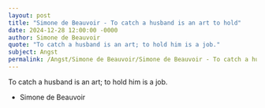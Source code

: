 ```yaml
---
layout: post
title: "Simone de Beauvoir - To catch a husband is an art to hold"
date: 2024-12-28 12:00:00 -0000
author: Simone de Beauvoir
quote: "To catch a husband is an art; to hold him is a job."
subject: Angst
permalink: /Angst/Simone de Beauvoir/Simone de Beauvoir - To catch a husband is an art to hold
---
```


To catch a husband is an art; to hold him is a job.

- Simone de Beauvoir
